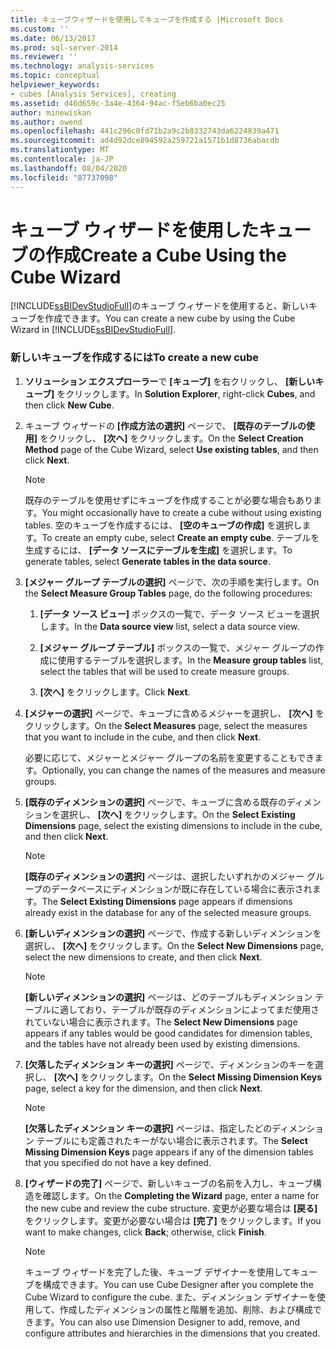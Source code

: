 ```yaml
---
title: キューブウィザードを使用してキューブを作成する |Microsoft Docs
ms.custom: ''
ms.date: 06/13/2017
ms.prod: sql-server-2014
ms.reviewer: ''
ms.technology: analysis-services
ms.topic: conceptual
helpviewer_keywords:
- cubes [Analysis Services], creating
ms.assetid: d46d659c-3a4e-4364-94ac-f5eb6ba0ec25
author: minewiskan
ms.author: owend
ms.openlocfilehash: 441c296c0fd71b2a9c2b8332743da6224839a471
ms.sourcegitcommit: ad4d92dce894592a259721a1571b1d8736abacdb
ms.translationtype: MT
ms.contentlocale: ja-JP
ms.lasthandoff: 08/04/2020
ms.locfileid: "87737098"
---
```

# <a name="create-a-cube-using-the-cube-wizard"></a><span data-ttu-id="753fd-102">キューブ ウィザードを使用したキューブの作成</span><span class="sxs-lookup"><span data-stu-id="753fd-102">Create a Cube Using the Cube Wizard</span></span>
  <span data-ttu-id="753fd-103">[!INCLUDE[ssBIDevStudioFull](../../includes/ssbidevstudiofull-md.md)]のキューブ ウィザードを使用すると、新しいキューブを作成できます。</span><span class="sxs-lookup"><span data-stu-id="753fd-103">You can create a new cube by using the Cube Wizard in [!INCLUDE[ssBIDevStudioFull](../../includes/ssbidevstudiofull-md.md)].</span></span>  
  
### <a name="to-create-a-new-cube"></a><span data-ttu-id="753fd-104">新しいキューブを作成するには</span><span class="sxs-lookup"><span data-stu-id="753fd-104">To create a new cube</span></span>  
  
1.  <span data-ttu-id="753fd-105">**ソリューション エクスプローラー**で **[キューブ]** を右クリックし、 **[新しいキューブ]** をクリックします。</span><span class="sxs-lookup"><span data-stu-id="753fd-105">In **Solution Explorer**, right-click **Cubes**, and then click **New Cube**.</span></span>  
  
2.  <span data-ttu-id="753fd-106">キューブ ウィザードの **[作成方法の選択]** ページで、 **[既存のテーブルの使用]** をクリックし、 **[次へ]** をクリックします。</span><span class="sxs-lookup"><span data-stu-id="753fd-106">On the **Select Creation Method** page of the Cube Wizard, select **Use existing tables**, and then click **Next**.</span></span>  
  
    > [!NOTE]  
    >  <span data-ttu-id="753fd-107">既存のテーブルを使用せずにキューブを作成することが必要な場合もあります。</span><span class="sxs-lookup"><span data-stu-id="753fd-107">You might occasionally have to create a cube without using existing tables.</span></span> <span data-ttu-id="753fd-108">空のキューブを作成するには、 **[空のキューブの作成]** を選択します。</span><span class="sxs-lookup"><span data-stu-id="753fd-108">To create an empty cube, select **Create an empty cube**.</span></span> <span data-ttu-id="753fd-109">テーブルを生成するには、 **[データ ソースにテーブルを生成]** を選択します。</span><span class="sxs-lookup"><span data-stu-id="753fd-109">To generate tables, select **Generate tables in the data source**.</span></span>  
  
3.  <span data-ttu-id="753fd-110">**[メジャー グループ テーブルの選択]** ページで、次の手順を実行します。</span><span class="sxs-lookup"><span data-stu-id="753fd-110">On the **Select Measure Group Tables** page, do the following procedures:</span></span>  
  
    1.  <span data-ttu-id="753fd-111">**[データ ソース ビュー]** ボックスの一覧で、データ ソース ビューを選択します。</span><span class="sxs-lookup"><span data-stu-id="753fd-111">In the **Data source view** list, select a data source view.</span></span>  
  
    2.  <span data-ttu-id="753fd-112">**[メジャー グループ テーブル]** ボックスの一覧で、メジャー グループの作成に使用するテーブルを選択します。</span><span class="sxs-lookup"><span data-stu-id="753fd-112">In the **Measure group tables** list, select the tables that will be used to create measure groups.</span></span>  
  
    3.  <span data-ttu-id="753fd-113">**[次へ]** をクリックします。</span><span class="sxs-lookup"><span data-stu-id="753fd-113">Click **Next**.</span></span>  
  
4.  <span data-ttu-id="753fd-114">**[メジャーの選択]** ページで、キューブに含めるメジャーを選択し、 **[次へ]** をクリックします。</span><span class="sxs-lookup"><span data-stu-id="753fd-114">On the **Select Measures** page, select the measures that you want to include in the cube, and then click **Next**.</span></span>  
  
     <span data-ttu-id="753fd-115">必要に応じて、メジャーとメジャー グループの名前を変更することもできます。</span><span class="sxs-lookup"><span data-stu-id="753fd-115">Optionally, you can change the names of the measures and measure groups.</span></span>  
  
5.  <span data-ttu-id="753fd-116">**[既存のディメンションの選択]** ページで、キューブに含める既存のディメンションを選択し、 **[次へ]** をクリックします。</span><span class="sxs-lookup"><span data-stu-id="753fd-116">On the **Select Existing Dimensions** page, select the existing dimensions to include in the cube, and then click **Next**.</span></span>  
  
    > [!NOTE]  
    >  <span data-ttu-id="753fd-117">**[既存のディメンションの選択]** ページは、選択したいずれかのメジャー グループのデータベースにディメンションが既に存在している場合に表示されます。</span><span class="sxs-lookup"><span data-stu-id="753fd-117">The **Select Existing Dimensions** page appears if dimensions already exist in the database for any of the selected measure groups.</span></span>  
  
6.  <span data-ttu-id="753fd-118">**[新しいディメンションの選択]** ページで、作成する新しいディメンションを選択し、 **[次へ]** をクリックします。</span><span class="sxs-lookup"><span data-stu-id="753fd-118">On the **Select New Dimensions** page, select the new dimensions to create, and then click **Next**.</span></span>  
  
    > [!NOTE]  
    >  <span data-ttu-id="753fd-119">**[新しいディメンションの選択]** ページは、どのテーブルもディメンション テーブルに適しており、テーブルが既存のディメンションによってまだ使用されていない場合に表示されます。</span><span class="sxs-lookup"><span data-stu-id="753fd-119">The **Select New Dimensions** page appears if any tables would be good candidates for dimension tables, and the tables have not already been used by existing dimensions.</span></span>  
  
7.  <span data-ttu-id="753fd-120">**[欠落したディメンション キーの選択]** ページで、ディメンションのキーを選択し、 **[次へ]** をクリックします。</span><span class="sxs-lookup"><span data-stu-id="753fd-120">On the **Select Missing Dimension Keys** page, select a key for the dimension, and then click **Next**.</span></span>  
  
    > [!NOTE]  
    >  <span data-ttu-id="753fd-121">**[欠落したディメンション キーの選択]** ページは、指定したどのディメンション テーブルにも定義されたキーがない場合に表示されます。</span><span class="sxs-lookup"><span data-stu-id="753fd-121">The **Select Missing Dimension Keys** page appears if any of the dimension tables that you specified do not have a key defined.</span></span>  
  
8.  <span data-ttu-id="753fd-122">**[ウィザードの完了]** ページで、新しいキューブの名前を入力し、キューブ構造を確認します。</span><span class="sxs-lookup"><span data-stu-id="753fd-122">On the **Completing the Wizard** page, enter a name for the new cube and review the cube structure.</span></span> <span data-ttu-id="753fd-123">変更が必要な場合は **[戻る]** をクリックします。変更が必要ない場合は **[完了]** をクリックします。</span><span class="sxs-lookup"><span data-stu-id="753fd-123">If you want to make changes, click **Back**; otherwise, click **Finish**.</span></span>  
  
    > [!NOTE]  
    >  <span data-ttu-id="753fd-124">キューブ ウィザードを完了した後、キューブ デザイナーを使用してキューブを構成できます。</span><span class="sxs-lookup"><span data-stu-id="753fd-124">You can use Cube Designer after you complete the Cube Wizard to configure the cube.</span></span> <span data-ttu-id="753fd-125">また、ディメンション デザイナーを使用して、作成したディメンションの属性と階層を追加、削除、および構成できます。</span><span class="sxs-lookup"><span data-stu-id="753fd-125">You can also use Dimension Designer to add, remove, and configure attributes and hierarchies in the dimensions that you created.</span></span>  
  
  
